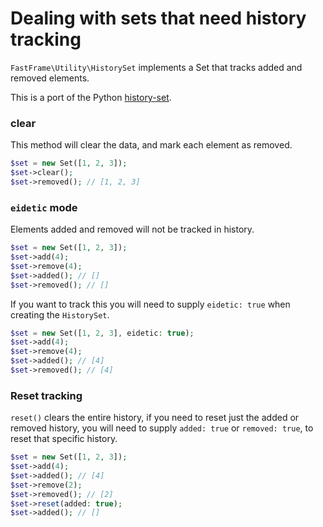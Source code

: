 # Dealing with sets that need history tracking

`FastFrame\Utility\HistorySet` implements a Set that tracks added and removed elements.

This is a port of the Python [history-set](https://pypi.org/project/history-set/).

### clear

This method will clear the data, and mark each element as removed.

```php
$set = new Set([1, 2, 3]);
$set->clear();
$set->removed(); // [1, 2, 3]
```

### `eidetic` mode

Elements added and removed will not be tracked in history.

```php
$set = new Set([1, 2, 3]);
$set->add(4);
$set->remove(4);
$set->added(); // []
$set->removed(); // []
```

If you want to track this you will need to supply `eidetic: true` when creating the `HistorySet`.

```php
$set = new Set([1, 2, 3], eidetic: true);
$set->add(4);
$set->remove(4);
$set->added(); // [4]
$set->removed(); // [4]
```

### Reset tracking

`reset()` clears the entire history, if you need to reset just the added or removed history, you will
need to supply `added: true` or `removed: true`, to reset that specific history.

```php
$set = new Set([1, 2, 3]);
$set->add(4);
$set->added(); // [4]
$set->remove(2);
$set->removed(); // [2]
$set->reset(added: true);
$set->added(); // []
```